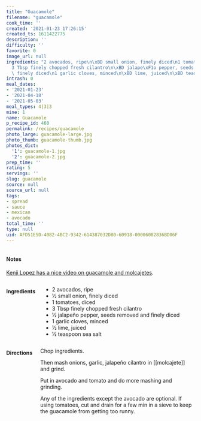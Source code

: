 ```yaml
---
title: "Guacamole"
filename: "guacamole"
cook_time: ''
created: '2021-01-23 17:26:15'
created_ts: 1611422775
description: ''
difficulty: ''
favorite: 0
image_url: null
ingredients: "2 avocados, ripe\n\xBD small onion, finely diced\n1 tomatoes, diced\n\
  3 Tbsp finely chopped fresh cilantro\n\xBD jalape\xF1o pepper, seeds removed and\
  \ finely diced\n1 garlic cloves, minced\n\xBD lime, juiced\n\xBD teaspoon sea salt"
intrash: 0
meal_dates:
- '2021-01-23'
- '2021-04-18'
- '2021-05-03'
meal_types: 4|3|3
mine: 1
name: Guacamole
p_recipe_id: 460
permalink: /recipes/guacamole
photo_large: guacamole-large.jpg
photo_thumb: guacamole-thumb.jpg
photos_dict:
  '1': guacamole-1.jpg
  '2': guacamole-2.jpg
prep_time: ''
rating: 5
servings: ''
slug: guacamole
source: null
source_url: null
tags:
- spread
- sauce
- mexican
- avocado
total_time: ''
type: null
uid: AFD51E5D-4082-4BC2-9342-614387032D80-60918-00006082836BD06F
---
```

<div class="large-8 medium-7 columns" id="writeup">		<div id="notes"><h4>Notes</h4>
<div class="box box-notes"><p><a href="https://youtube.com/watch?v=7KjWFcIi4_8">Kenji Lopez has a nice video on guacamole and molcajetes</a>.</p>
</div></div>	</div><!-- #writeup -->
</div><!-- #row-one -->
<div class="row" id="row-two">	<div class="medium-4 small-5 columns" id="ingredients"><h4>Ingredients</h4><div class="box box-ingredients content"><ul>
<li>2 avocados, ripe</li>
<li>½ small onion, finely diced</li>
<li>1 tomatoes, diced</li>
<li>3 Tbsp finely chopped fresh cilantro</li>
<li>½ jalapeño pepper, seeds removed and finely diced</li>
<li>1 garlic cloves, minced</li>
<li>½ lime, juiced</li>
<li>½ teaspoon sea salt</li>
</ul>
</div>	</div>	<div class="medium-6 small-7 columns" id="directions"><h4>Directions</h4><div class="box box-directions content"><p>Chop ingredients.</p>
<p>Then mash onions, garlic, jalapeño cilantro in [[molcajete]] and grind.</p>
<p>Put in avocado and tomato and do more mashing and grinding.</p>
<p>Any of the ingredients except the avocado are optional. If using tomatoes, cut and drain for a few min in a sieve to keep the guacamole from getting too runny.</p>
</div>	</div>